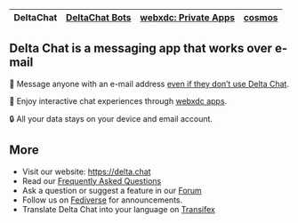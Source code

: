 |DeltaChat|[DeltaChat Bots](https://github.com/deltachat-bot)|[webxdc: Private Apps](https://github.com/webxdc)|[cosmos](https://cosmos.delta.chat)|
|----|---|---|---|


## Delta Chat is a messaging app that works over e-mail

<!-- TODO introduction paragraph -->
💬 Message anyone with an e-mail address [even if they don’t use Delta Chat](https://www.youtube-nocookie.com/embed/8LbrGXKZN70).

🥳 Enjoy interactive chat experiences through [webxdc apps](https://webxdc.org/).

🔒 All your data stays on your device and email account.

## More

- Visit our website: https://delta.chat
- Read our [Frequently Asked Questions](https://delta.chat/en/help)
- Ask a question or suggest a feature in our [Forum](https://support.delta.chat/)
- Follow us on [Fediverse](https://chaos.social/web/@delta) for announcements.
- Translate Delta Chat into your language on [Transifex](https://www.transifex.com/delta-chat/public/)

<!--

**Here are some ideas to get you started:**

🙋‍♀️ A short introduction - what is your organization all about?
🌈 Contribution guidelines - how can the community get involved?
👩‍💻 Useful resources - where can the community find your docs? Is there anything else the community should know?
🍿 Fun facts - what does your team eat for breakfast?
🧙 Remember, you can do mighty things with the power of [Markdown](https://docs.github.com/github/writing-on-github/getting-started-with-writing-and-formatting-on-github/basic-writing-and-formatting-syntax)
-->
